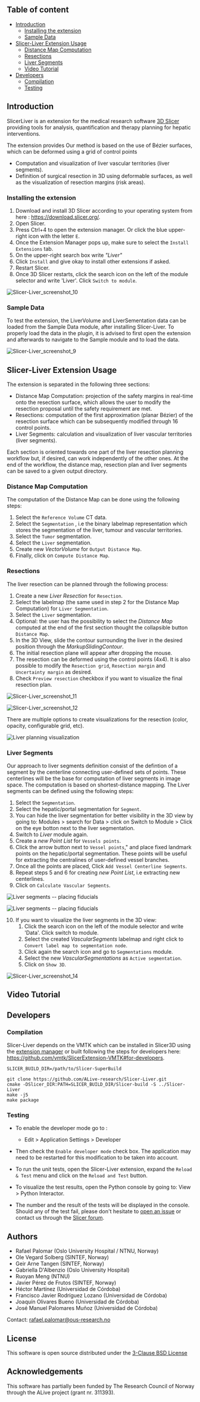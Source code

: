## Table of content
- [Introduction](#introduction)
    - [Installing the extension](#installing-the-extension)
    - [Sample Data](#sample-data)
- [Slicer-Liver Extension Usage](#slicer-liver-extension-usage)
    - [Distance Map Computation](#distance-map-computation)
    - [Resections](#resections)
    - [Liver Segments](#liver-segments)
    - [Video Tutorial](#video-tutorial)
- [Developers](#developers)
    - [Compilation](#compilation)
    - [Testing](#testing)
    
## Introduction

SlicerLiver is an extension for the medical research software [3D Slicer](https://slicer.org "3D Slicer") providing tools for analysis, quantification and therapy planning for hepatic interventions.

The extension provides Our method is based on the use of Bézier surfaces, which can be deformed using a grid of control points

- Computation and visualization of liver vascular territories (liver segments).
- Definition of surgical resection in 3D using deformable surfaces, as well as the visualization of resection margins (risk areas).

### Installing the extension

1.  Download and install 3D Slicer according to your operating system from here : https://download.slicer.org/.
2.  Open Slicer.
3.  Press Ctrl+4 to open the extension manager. Or click the blue upper-right icon with the letter `E`.
4.  Once the Extension Manager pops up, make sure to select the `Install Extensions` tab.
5.  On the upper-right search box write *"Liver"*
6.  Click `Install` and give okay to install other extensions if asked.
7.  Restart Slicer.
8.  Once 3D Slicer restarts, click the search icon on the left of the module selector and write 'Liver'. Click `Switch to module`.

![Slicer-Liver_screenshot_10](https://github.com/dalbenzioG/Slicer-Liver/blob/master/Screenshots/Slicer-Liver_screenshot_10.jpg?raw=true)

### Sample Data

To test the extension, the LiverVolume and LiverSementation data can be loaded from the Sample Data module, after installing Slicer-Liver. To properly load the data in the plugin, it is advised to first open the extension and afterwards to navigate to the Sample module and to load the data.

![Slicer-Liver_screenshot_9](https://github.com/dalbenzioG/Slicer-Liver/blob/master/Screenshots/Slicer-Liver_screenshot_9.jpg?raw=true)

## Slicer-Liver Extension Usage

The extension is separated in the following three sections:

- Distance Map Computation: projection of the safety margins in real-time onto the resection surface, which allows the user to modify the resection proposal until the safety requirement are met.
- Resections: computation of the first approximation (planar Bézier) of the resection surface which can be subsequently modified through 16 control points.
- Liver Segments: calculation and visualization of liver vascular territories (liver segments).

Each section is oriented towards one part of the liver resection planning workflow but, if desired, can work independently of the other ones.
At the end of the workflow, the distance map, resection plan and liver segments can be saved to a given output directory.

### Distance Map Computation

The computation of the Distance Map can be done using the following steps:

1.  Select the `Reference Volume` CT data.
2.  Select the `Segmentation` , i.e the binary labelmap representation which stores the segmentation of the liver, tumour and vascular territories.
3.  Select the `Tumor` segmentation.
4.  Select the `Liver` segmentation.
5.  Create new *VectorVolume* for `Output Distance Map`.
6.  Finally, click on `Compute Distance Map`.

### Resections

The liver resection can be planned through the following process:

1.  Create a new *Liver Resection* for `Resection`.
2.  Select the labelmap (the same used in step 2 for the Distance Map Computation) for `Liver Segmentation`.
3.  Select the `Liver` segmentation.
4.  Optional: the user has the possibility to select the *Distance Map* computed at the end of the first section thought the collapsible button `Distance Map`.
5.  In the 3D View, slide the contour surrounding the liver in the desired position through the *MarkupSlidingContour*.
6.  The initial resection plane will appear after dropping the mouse.
7.  The resection can be deformed using the control points (4x4). It is also possible to modify the `Resection grid`, `Resection margin` and `Uncertainty margin` as desired.
8.  Check `Preview resection` checkbox if you want to visualize the final resection plan.

![Slicer-Liver_screenshot_11](https://github.com/dalbenzioG/Slicer-Liver/blob/master/Screenshots/Slicer-Liver_screenshot_11.jpg?raw=true)

![Slicer-Liver_screenshot_12](https://github.com/dalbenzioG/Slicer-Liver/blob/master/Screenshots/Slicer-Liver_screenshot_12.jpg?raw=true)


There are multiple options to create visualizations for the resection (color, opacity, configurable grid, etc).

![Liver planning visualization](https://github.com/ALive-research/Slicer-Liver/blob/master/Screenshots/Slicer-Liver_screenshot_04.png?raw=true)

### Liver Segments

Our approach to liver segments definition consist of the defintion of a segment by the centerline connecting user-defined sets of points. These centerlines will be the base for computation of liver segments in image space. The computation is based on shortest-distance mapping.
The Liver segments can be defined using the following steps:

1.  Select the `Segmentation`.
2.  Select the hepatic/portal segmentation for `Segment`.
3.  You can hide the liver segmentation for better visibility in the 3D view by going to: Modules > search for Data > click on Switch to Module > Click on the eye botton next to the liver segmentation.
4.  Switch to *Liver* module again.
5.  Create a *new Point List* for `Vessels points`.
6.  Click the arrow button next to `Vessel points`," and place fixed landmark points on the hepatic/portal segmentation. These points will be useful for extracting the centralines of user-defined vessel branches.
7.  Once all the points are placed, Click `Add Vessel Centerline Segments`.
8.  Repeat steps 5 and 6 for creating *new Point List*, i.e extracting new centerlines.
9.  Click on `Calculate Vascular Segments`.

![Liver segments -- placing fiducials](https://github.com/ALive-research/Slicer-Liver/blob/master/Screenshots/Slicer-Liver_screenshot_06.png?raw=true)

![Liver segments -- placing fiducials](https://github.com/ALive-research/Slicer-Liver/blob/master/Screenshots/Slicer-Liver_screenshot_08.png?raw=true)

10. If you want to visualize the liver segments in the 3D view:
	1. Click the search icon on the left of the module selector and write 'Data'. Click switch to module.
	2. Select the created *VascularSegments* labelmap and right click to `Convert label map to segmentation node`.
	3. Click again the search icon and go to `Segmentations` module.
	4. Select the new *VascularSegmentations* as `Active segmentation`.
	5. Click on `Show 3D`.
 
 ![Slicer-Liver_screenshot_14](https://github.com/dalbenzioG/Slicer-Liver/blob/master/Screenshots/Slicer-Liver_screenshot_14.jpg?raw=true)
 
## Video Tutorial

## Developers

### Compilation

Slicer-Liver depends on the VMTK which can be installed in Slicer3D using the [extension manager]( https://slicer.readthedocs.io/en/latest/user_guide/extensions_manager.html#install-extensions) or built following the steps for developers here: https://github.com/vmtk/SlicerExtension-VMTK#for-developers.

`SLICER_BUILD_DIR=/path/to/Slicer-SuperBuild`
```
git clone https://github.com/ALive-research/Slicer-Liver.git
cmake -DSlicer_DIR:PATH=SLICER_BUILD_DIR/Slicer-build -S ../Slicer-Liver
make -j5
make package
```
### Testing

-  To enable the developer mode go to :
    - Edit > Application Settings > Developer
    
- Then check the `Enable developer mode` check box. The application may need to be restarted for this modification to be taken into account.
    
- To run the unit tests, open the Slicer-Liver extension, expand the `Reload & Test` menu and click on the `Reload and Test` button.
    
- To visualize the test results, open the Python console by going to: View > Python Interactor.
    
- The number and the result of the tests will be displayed in the console. Should any of the test fail, please don't hesitate to [open an issue](https://github.com/ALive-research/Slicer-Liver/issues/new/choose) or contact us through the [Slicer forum](https://discourse.slicer.org).
    
## Authors

- Rafael Palomar (Oslo University Hospital / NTNU, Norway)
- Ole Vegard Solberg (SINTEF, Norway)
- Geir Arne Tangen (SINTEF, Norway)
- Gabriella D'Albenzio (Oslo University Hospital)
- Ruoyan Meng (NTNU)
- Javier Pérez de Frutos (SINTEF, Norway)
- Héctor Martínez (Universidad de Córdoba)
- Francisco Javier Rodríguez Lozano (Universidad de Córdoba)
- Joaquín Olivares Bueno (Universidad de Córdoba)
- José Manuel Palomares Muñoz (Universidad de Córdoba) 

Contact: [rafael.palomar@ous-research.no](mailto:rafael.palomar@ous-research.no)

## License

 This software is open source distributed under the [3-Clause BSD License](https://github.com/ALive-research/Slicer-Liver/blob/31278dadf0f0f8351c82eb8f7c548ee4f9da1397/LICENSE "3-Clause BSD License")

## Acknowledgements

This software has partially been funded by The Research Council of Norway through the ALive project (grant nr. 311393).
